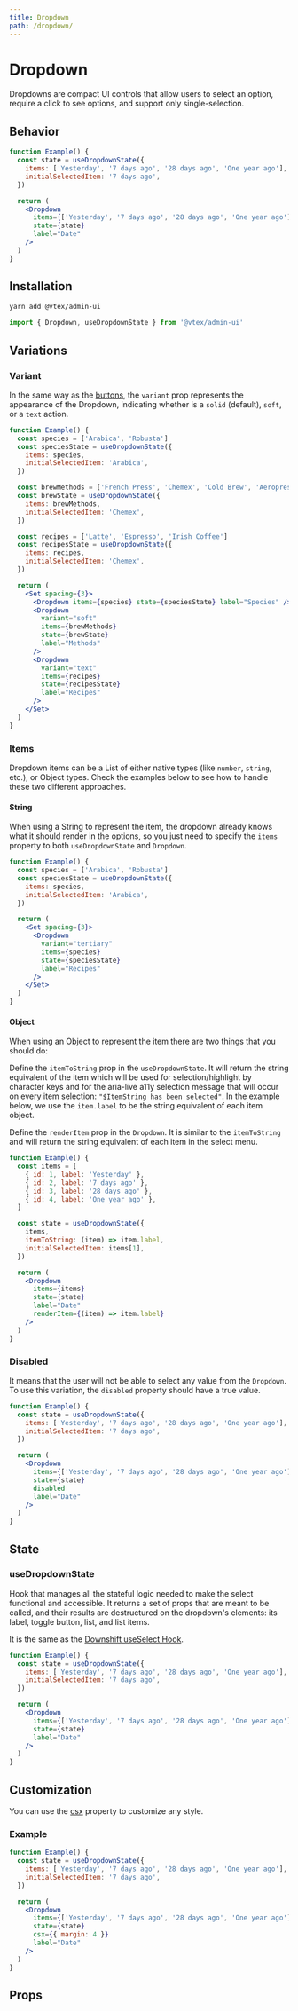```yaml
---
title: Dropdown
path: /dropdown/
---
```


# Dropdown

Dropdowns are compact UI controls that allow users to select an option, require a click to see options, and support only single-selection.

## Behavior

```jsx live
function Example() {
  const state = useDropdownState({
    items: ['Yesterday', '7 days ago', '28 days ago', 'One year ago'],
    initialSelectedItem: '7 days ago',
  })

  return (
    <Dropdown
      items={['Yesterday', '7 days ago', '28 days ago', 'One year ago']}
      state={state}
      label="Date"
    />
  )
}
```

## Installation

```sh isStatic
yarn add @vtex/admin-ui
```

```jsx isStatic
import { Dropdown, useDropdownState } from '@vtex/admin-ui'
```

## Variations

### Variant

In the same way as the [buttons](button/), the `variant` prop represents the appearance of the Dropdown, indicating whether is a `solid` (default), `soft`, or a `text` action.

```jsx live
function Example() {
  const species = ['Arabica', 'Robusta']
  const speciesState = useDropdownState({
    items: species,
    initialSelectedItem: 'Arabica',
  })

  const brewMethods = ['French Press', 'Chemex', 'Cold Brew', 'Aeropress']
  const brewState = useDropdownState({
    items: brewMethods,
    initialSelectedItem: 'Chemex',
  })

  const recipes = ['Latte', 'Espresso', 'Irish Coffee']
  const recipesState = useDropdownState({
    items: recipes,
    initialSelectedItem: 'Chemex',
  })

  return (
    <Set spacing={3}>
      <Dropdown items={species} state={speciesState} label="Species" />
      <Dropdown
        variant="soft"
        items={brewMethods}
        state={brewState}
        label="Methods"
      />
      <Dropdown
        variant="text"
        items={recipes}
        state={recipesState}
        label="Recipes"
      />
    </Set>
  )
}
```

### Items

Dropdown items can be a List of either native types (like `number`, `string`, etc.), or Object types. Check the examples below to see how to handle these two different approaches.

#### String

When using a String to represent the item, the dropdown already knows what it should render in the options, so you just need to specify the `items` property to both `useDropdownState` and `Dropdown`.

```jsx live
function Example() {
  const species = ['Arabica', 'Robusta']
  const speciesState = useDropdownState({
    items: species,
    initialSelectedItem: 'Arabica',
  })

  return (
    <Set spacing={3}>
      <Dropdown
        variant="tertiary"
        items={species}
        state={speciesState}
        label="Recipes"
      />
    </Set>
  )
}
```

#### Object

When using an Object to represent the item there are two things that you should do:

Define the `itemToString` prop in the `useDropdownState`. It will return the string equivalent of the item which will be used for selection/highlight by character keys and for the aria-live a11y selection message that will occur on every item selection: `"$ItemString has been selected"`. In the example below, we use the `item.label` to be the string equivalent of each item object.

Define the `renderItem` prop in the `Dropdown`. It is similar to the `itemToString` and will return the string equivalent of each item in the select menu.

```jsx live
function Example() {
  const items = [
    { id: 1, label: 'Yesterday' },
    { id: 2, label: '7 days ago' },
    { id: 3, label: '28 days ago' },
    { id: 4, label: 'One year ago' },
  ]

  const state = useDropdownState({
    items,
    itemToString: (item) => item.label,
    initialSelectedItem: items[1],
  })

  return (
    <Dropdown
      items={items}
      state={state}
      label="Date"
      renderItem={(item) => item.label}
    />
  )
}
```

### Disabled

It means that the user will not be able to select any value from the `Dropdown`. To use this variation, the `disabled` property should have a true value.

```jsx live
function Example() {
  const state = useDropdownState({
    items: ['Yesterday', '7 days ago', '28 days ago', 'One year ago'],
    initialSelectedItem: '7 days ago',
  })

  return (
    <Dropdown
      items={['Yesterday', '7 days ago', '28 days ago', 'One year ago']}
      state={state}
      disabled
      label="Date"
    />
  )
}
```

## State

### useDropdownState

Hook that manages all the stateful logic needed to make the select functional and accessible. It returns a set of props that are meant to be called, and their results are destructured on the dropdown's elements: its label, toggle button, list, and list items.

It is the same as the [Downshift useSelect Hook](https://www.downshift-js.com/use-select).

```jsx live
function Example() {
  const state = useDropdownState({
    items: ['Yesterday', '7 days ago', '28 days ago', 'One year ago'],
    initialSelectedItem: '7 days ago',
  })

  return (
    <Dropdown
      items={['Yesterday', '7 days ago', '28 days ago', 'One year ago']}
      state={state}
      label="Date"
    />
  )
}
```

## Customization

You can use the [csx](https://admin-ui-docs.vercel.app/theming/inline-styles/#styles--csx) property to customize any style.

### Example

```jsx live
function Example() {
  const state = useDropdownState({
    items: ['Yesterday', '7 days ago', '28 days ago', 'One year ago'],
    initialSelectedItem: '7 days ago',
  })

  return (
    <Dropdown
      items={['Yesterday', '7 days ago', '28 days ago', 'One year ago']}
      state={state}
      csx={{ margin: 4 }}
      label="Date"
    />
  )
}
```

## Props
